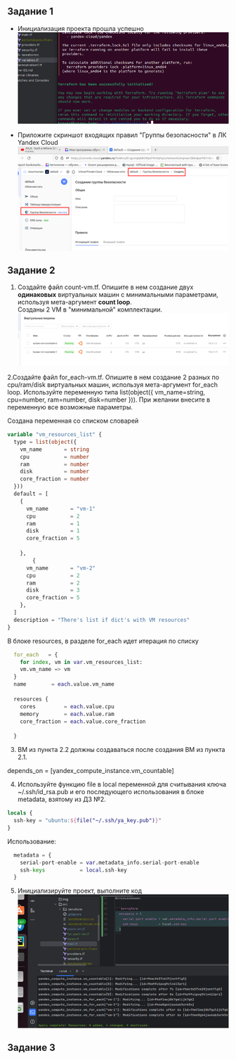 ## Задание 1

* Инициализация проекта прошла успешно
![img.png](img.png)

* Приложите скриншот входящих правил "Группы безопасности" в ЛК Yandex Cloud 
![img_1.png](img_1.png)

## Задание 2

1. Создайте файл count-vm.tf. Опишите в нем создание двух **одинаковых** виртуальных машин с минимальными параметрами, используя мета-аргумент **count loop**. \
Созданы 2 VM в "минимальной" комплектации.
![img_2.png](img_2.png)

2.Создайте файл for_each-vm.tf. 
Опишите в нем создание 2 разных по cpu/ram/disk виртуальных машин, используя мета-аргумент for_each loop.
Используйте переменную типа list(object({ vm_name=string, cpu=number, ram=number, disk=number })).
При желании внесите в переменную все возможные параметры.

Создана переменная со списком словарей
```terraform
variable "vm_resources_list" {
  type = list(object({
    vm_name       = string
    cpu           = number
    ram           = number
    disk          = number
    core_fraction = number
  }))
  default = [
    {
      vm_name       = "vm-1"
      cpu           = 2
      ram           = 1
      disk          = 1
      core_fraction = 5

    },
        {
      vm_name       = "vm-2"
      cpu           = 2
      ram           = 2
      disk          = 3
      core_fraction = 5
    },
  ]
  description = "There's list if dict's with VM resources"
}

```

В блоке resources, в разделе for_each идет итерация по списку

```terraform
  for_each   = {
    for index, vm in var.vm_resources_list:
    vm.vm_name => vm
  }
  name        = each.value.vm_name

  resources {
    cores         = each.value.cpu
    memory        = each.value.ram
    core_fraction = each.value.core_fraction

  }
```

3. ВМ из пункта 2.2 должны создаваться после создания ВМ из пункта 2.1.

  depends_on = [yandex_compute_instance.vm_countable]
  
4. Используйте функцию file в local переменной для считывания ключа ~/.ssh/id_rsa.pub и его последующего использования в блоке metadata, взятому из ДЗ №2.

```terraform
locals {
  ssh-key = "ubuntu:${file("~/.ssh/ya_key.pub")}"
}
```

Использование:

```terraform
  metadata = {
    serial-port-enable = var.metadata_info.serial-port-enable
    ssh-keys           = local.ssh-key
  }
```
5. Инициализируйте проект, выполните код
![img_3.png](img_3.png)

## Задание 3